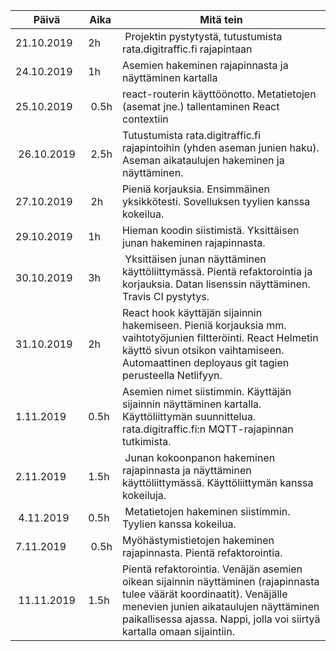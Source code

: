| Päivä      | Aika | Mitä tein
|------------|------|------------------------
| 21.10.2019 | 2h   | Projektin pystytystä, tutustumista rata.digitraffic.fi rajapintaan
| 24.10.2019 | 1h   | Asemien hakeminen rajapinnasta ja näyttäminen kartalla
| 25.10.2019 | 0.5h | react-routerin käyttöönotto. Metatietojen (asemat jne.) tallentaminen React contextiin
| 26.10.2019 | 2.5h | Tutustumista rata.digitraffic.fi rajapintoihin (yhden aseman junien haku). Aseman aikataulujen hakeminen ja näyttäminen.
| 27.10.2019 | 2h   | Pieniä korjauksia. Ensimmäinen yksikkötesti. Sovelluksen tyylien kanssa kokeilua.
| 29.10.2019 | 1h   | Hieman koodin siistimistä. Yksittäisen junan hakeminen rajapinnasta.
| 30.10.2019 | 3h   | Yksittäisen junan näyttäminen käyttöliittymässä. Pientä refaktorointia ja korjauksia. Datan lisenssin näyttäminen. Travis CI pystytys.
| 31.10.2019 | 2h   | React hook käyttäjän sijainnin hakemiseen. Pieniä korjauksia mm. vaihtotyöjunien filtteröinti. React Helmetin käyttö sivun otsikon vaihtamiseen. Automaattinen deployaus git tagien perusteella Netlifyyn.
| 1.11.2019  | 0.5h | Asemien nimet siistimmin. Käyttäjän sijainnin näyttäminen kartalla. Käyttöliittymän suunnittelua. rata.digitraffic.fi:n MQTT-rajapinnan tutkimista.
| 2.11.2019  | 1.5h | Junan kokoonpanon hakeminen rajapinnasta ja näyttäminen käyttöliittymässä. Käyttöliittymän kanssa kokeiluja. 
| 4.11.2019  | 0.5h | Metatietojen hakeminen siistimmin. Tyylien kanssa kokeilua.
| 7.11.2019  | 0.5h | Myöhästymistietojen hakeminen rajapinnasta. Pientä refaktorointia.
| 11.11.2019 | 1.5h | Pientä refaktorointia. Venäjän asemien oikean sijainnin näyttäminen (rajapinnasta tulee väärät koordinaatit). Venäjälle menevien junien aikataulujen näyttäminen paikallisessa ajassa. Nappi, jolla voi siirtyä kartalla omaan sijaintiin.
